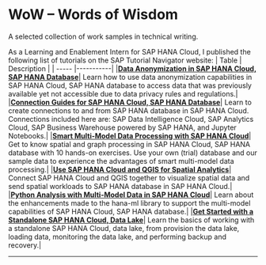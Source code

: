 # WoW – Words of Wisdom
A selected collection of work samples in technical writing.

As a Learning and Enablement Intern for SAP HANA Cloud, I published the following list of tutorials 
on the SAP Tutorial Navigator website:
| Table | Description |
| ----- |-----------|
|[**Data Anonymization in SAP HANA Cloud, SAP HANA Database**](https://developers.sap.com/group.hana-cloud-database-data-anonymization.html)| Learn how to use data anonymization capabilities in SAP HANA Cloud, SAP HANA database to access data that was previously available yet not accessible due to data privacy rules and regulations.|
|[**Connection Guides for SAP HANA Cloud, SAP HANA Database**](https://developers.sap.com/group.hana-cloud-database-connection-guides.html)| Learn to create connections to and from SAP HANA database in SAP HANA Cloud. Connections included here are: SAP Data Intelligence Cloud, SAP Analytics Cloud, SAP Business Warehouse powered by SAP HANA, and Jupyter Notebooks.|
|[**Smart Multi-Model Data Processing with SAP HANA Cloud**](https://developers.sap.com/group.hana-cloud-smart-multi-model-data.html)| Get to know spatial and graph processing in SAP HANA Cloud, SAP HANA database with 10 hands-on exercises. Use your own (trial) database and our sample data to experience the advantages of smart multi-model data processing.|
|[**Use SAP HANA Cloud and QGIS for Spatial Analytics**](https://developers.sap.com/group.hana-cloud-qgis-spatial.html)| Connect SAP HANA Cloud and QGIS together to visualize spatial data and send spatial workloads to SAP HANA database in SAP HANA Cloud.|
|[**Python Analysis with Multi-Model Data in SAP HANA Cloud**](https://developers.sap.com/group.hana-cloud-database-python-multi-model.html)| Learn about the enhancements made to the hana-ml library to support the multi-model capabilities of SAP HANA Cloud, SAP HANA database.|
|[**Get Started with a Standalone SAP HANA Cloud, Data Lake**](https://developers.sap.com/mission.hana-cloud-data-lake-get-started.html)| Learn the basics of working with a standalone SAP HANA Cloud, data lake, from provision the data lake, loading data, monitoring the data lake, and performing backup and recovery.|
***
